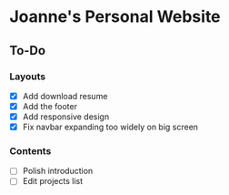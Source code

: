 # Joanne's Personal Website

## To-Do

### Layouts

-   [x] Add download resume
-   [x] Add the footer
-   [x] Add responsive design
-   [x] Fix navbar expanding too widely on big screen

### Contents

-   [ ] Polish introduction
-   [ ] Edit projects list
